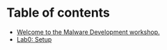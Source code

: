 # Table of contents

* [Welcome to the Malware Development workshop.](README.md)
* [Lab0: Setup](lab0-setup.md)
